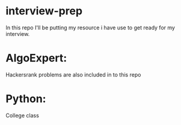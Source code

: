 # interview-prep

In this repo I'll be putting my resource i have use to get ready for my interview.

# AlgoExpert:

Hackersrank problems are also included in to this repo  

# Python:

College class
